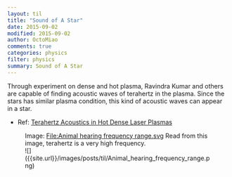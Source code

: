 ```yaml
---
layout: til
title: "Sound of A Star"
date: 2015-09-02
modified: 2015-09-02
author: OctoMiao
comments: true
categories: physics
filter: physics
summary: Sound of A Star
---
```


Through experiment on dense and hot plasma, Ravindra Kumar and others are capable of finding acoustic waves of terahertz in the plasma. Since the stars has similar plasma condition, this kind of acoustic waves can appear in a star.

* Ref: [Terahertz Acoustics in Hot Dense Laser Plasmas](http://journals.aps.org/prl/abstract/10.1103/PhysRevLett.114.115001)


<figure markdown="1">
<figcaption>
Image: <a href="https://en.wikipedia.org/wiki/File:Animal_hearing_frequency_range.svg" target="_ blank">File:Animal hearing frequency range.svg</a> Read from this image, terahertz is a very high frequency.
</figcaption>
![]({{site.url}}/images/posts/til/Animal_hearing_frequency_range.png)
</figure>

